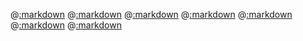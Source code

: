 @[:markdown](classes/array/template.md)
@[:markdown](classes/hash/template.md)
@[:markdown](classes/set/template.md)
@[:markdown](classes/struct/template.md)
@[:markdown](classes/string/template.md)
@[:markdown](classes/symbol/template.md)
@[:markdown](classes/object/template.md)
